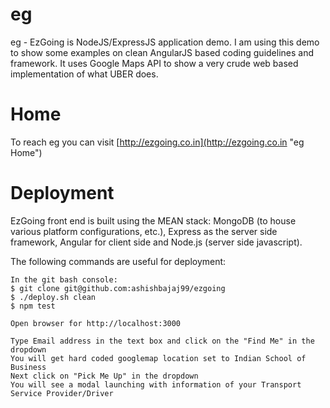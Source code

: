 eg
===

eg - EzGoing is NodeJS/ExpressJS application demo. I am using this demo to show some examples on clean AngularJS based coding guidelines and framework. It uses Google Maps API to show a very crude web based implementation of what UBER does.

Home
===

To reach eg you can visit [http://ezgoing.co.in](http://ezgoing.co.in "eg Home")

Deployment
===

EzGoing front end is built using the MEAN stack: MongoDB (to house various platform configurations, etc.), Express as the server side framework, Angular for client side and Node.js (server side javascript).
 
The following commands are useful for deployment:

```
In the git bash console:
$ git clone git@github.com:ashishbajaj99/ezgoing
$ ./deploy.sh clean
$ npm test

Open browser for http://localhost:3000

Type Email address in the text box and click on the "Find Me" in the dropdown
You will get hard coded googlemap location set to Indian School of Business
Next click on "Pick Me Up" in the dropdown
You will see a modal launching with information of your Transport Service Provider/Driver

```
